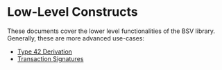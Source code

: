# Low-Level Constructs

These documents cover the lower level functionalities of the BSV library. Generally, these are more advanced use-cases:

- [Type 42 Derivation](TYPE_42.md)
- [Transaction Signatures](TX_SIG.md)
